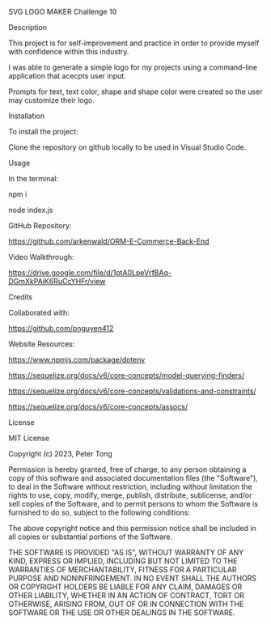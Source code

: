 SVG LOGO MAKER
Challenge 10

Description

This project is for self-improvement and practice in order to provide myself with confidence within this industry.

I was able to generate a simple logo for my projects using a command-line application that acecpts user input.

Prompts for text, text color, shape and shape color were created so the user may customize their logo.

Installation

To install the project:

Clone the repository on github locally to be used in Visual Studio Code.

Usage

In the terminal:

npm i

node index.js

GitHub Repository:

https://github.com/arkenwald/ORM-E-Commerce-Back-End

Video Walkthrough:

https://drive.google.com/file/d/1ptA0LpeVrfBAq-DGmXkPAiK6RuCcYHFr/view

Credits

Collaborated with:

https://github.com/pnguyen412

Website Resources:

https://www.npmjs.com/package/dotenv

https://sequelize.org/docs/v6/core-concepts/model-querying-finders/

https://sequelize.org/docs/v6/core-concepts/validations-and-constraints/

https://sequelize.org/docs/v6/core-concepts/assocs/

License

MIT License

Copyright (c) 2023, Peter Tong

Permission is hereby granted, free of charge, to any person obtaining a copy of this software and associated documentation files (the "Software"), to deal in the Software without restriction, including without limitation the rights to use, copy, modify, merge, publish, distribute, sublicense, and/or sell copies of the Software, and to permit persons to whom the Software is furnished to do so, subject to the following conditions:

The above copyright notice and this permission notice shall be included in all copies or substantial portions of the Software.

THE SOFTWARE IS PROVIDED "AS IS", WITHOUT WARRANTY OF ANY KIND, EXPRESS OR IMPLIED, INCLUDING BUT NOT LIMITED TO THE WARRANTIES OF MERCHANTABILITY, FITNESS FOR A PARTICULAR PURPOSE AND NONINFRINGEMENT. IN NO EVENT SHALL THE AUTHORS OR COPYRIGHT HOLDERS BE LIABLE FOR ANY CLAIM, DAMAGES OR OTHER LIABILITY, WHETHER IN AN ACTION OF CONTRACT, TORT OR OTHERWISE, ARISING FROM, OUT OF OR IN CONNECTION WITH THE SOFTWARE OR THE USE OR OTHER DEALINGS IN THE SOFTWARE.
